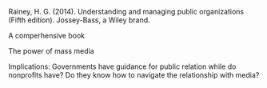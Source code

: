 Rainey, H. G. (2014). Understanding and managing public organizations (Fifth edition). Jossey-Bass, a Wiley brand.

A comperhensive book 

The power of mass media 


Implications: 
Governments have guidance for public relation while do nonprofits have?
Do they know how to navigate the relationship with media? 
